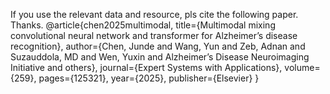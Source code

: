 If you use the relevant data and resource, pls cite the following paper. Thanks.
@article{chen2025multimodal,
  title={Multimodal mixing convolutional neural network and transformer for Alzheimer’s disease recognition},
  author={Chen, Junde and Wang, Yun and Zeb, Adnan and Suzauddola, MD and Wen, Yuxin and Alzheimer’s Disease Neuroimaging Initiative and others},
  journal={Expert Systems with Applications},
  volume={259},
  pages={125321},
  year={2025},
  publisher={Elsevier}
}
